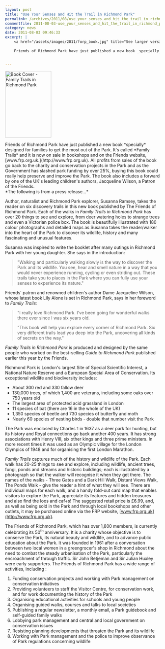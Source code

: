```yaml
---
layout: post
title: "Use Your Senses and Hit the Trail in Richmond Park"
permalink: /archives/2011/08/use_your_senses_and_hit_the_trail_in_richmond_park.html
commentfile: 2011-08-03-use_your_senses_and_hit_the_trail_in_richmond_park
category: news
date: 2011-08-03 09:46:33
excerpt: |
    <a href="/assets/images/2011/forp_book.jpg" title="See larger version of - Book Cover - Family Trails in Richmond Park"><img src="/assets/images/2011/forp_book_thumb.jpg" width="150" height="216" alt="Book Cover - Family Trails in Richmond Park" class="photo right" /></a>
    
    Friends of Richmond Park have just published a new book _specially_ designed for families to get the most out of the Park.  It's called _Family Trails_ and it is now on sale in bookshops and on the Friends website, <a href="http://www.frp.org.uk">www.frp.org.uk.</a>  All profits from sales of the book go back to the charity and conservation projects in the Park and as the Government has slashed park funding by over 25%, buying this book could really help preserve and improve the Park.  The book also includes a forward by one of the UK's leading children's authors, Jacqueline Wilson, a Patron of the Friends.
    

---
```


<a href="/assets/images/2011/forp_book.jpg" title="See larger version of - Book Cover - Family Trails in Richmond Park"><img src="/assets/images/2011/forp_book_thumb.jpg" width="150" height="216" alt="Book Cover - Family Trails in Richmond Park" class="photo right" /></a>

<div markdown="1" class="box">
Friends of Richmond Park have just published a new book *specially* designed for families to get the most out of the Park. It's called *Family Trails* and it is now on sale in bookshops and on the Friends website, [www.frp.org.uk.](http://www.frp.org.uk). All profits from sales of the book go back to the charity and conservation projects in the Park and as the Government has slashed park funding by over 25%, buying this book could really help preserve and improve the Park. The book also includes a forward by one of the UK's leading children's authors, Jacqueline Wilson, a Patron of the Friends.

</div>
*The following is from a press release...*

Author, naturalist and Richmond Park explorer, Susanna Ramsey, takes the reader on six discovery trails in this new book published by The Friends of Richmond Park. Each of the walks in *Family Trails in Richmond Park* has over 20 things to see and explore, from deer watering holes to strange trees and even a Victorian police box. The book is beautifully illustrated with 180 colour photographs and detailed maps as Susanna takes the reader/walker into the heart of the Park to discover its wildlife, history and many fascinating and unusual features.

Susanna was inspired to write the booklet after many outings in Richmond Park with her young daughter. She says in the introduction:

> "Walking and particularly walking slowly is the way to discover the Park and its wildlife. You see, hear and smell nature in a way that you would never experience running, cycling or even striding out. These trails take you to places in the Park where you can fully use your senses to experience its nature."

Friends' patron and renowned children's author Dame Jacqueline Wilson, whose latest book Lily Alone is set in Richmond Park, says in her foreword to *Family Trails:*

> "I really love Richmond Park. I've been going for wonderful walks there ever since I was six years old.
> 
>  "This book will help you explore every corner of Richmond Park. Six very different trails lead you deep into the Park, uncovering all kinds of secrets on the way."
> 
 *Family Trails in Richmond Park* is produced and designed by the same people who worked on the best-selling *Guide to Richmond Park* published earlier this year by the Friends.

Richmond Park is London's largest Site of Special Scientific Interest, a National Nature Reserve and a European Special Area of Conservation. Its exceptional wildlife and biodiversity includes:

-   About 300 red and 330 fallow deer
-   130,000 trees, of which 1,400 are veterans, including some oaks over 750 years old
-   The largest area of protected acid grassland in London
-   11 species of bat (there are 16 in the whole of the UK)
-   1,350 species of beetle and 730 species of butterfly and moth
-   Nearly 60 species of nesting birds - double that number visit the Park

The Park was enclosed by Charles 1 in 1637 as a deer park for hunting, but its history and Royal connections go back another 400 years. It has strong associations with Henry VIII, six other kings and three prime ministers. In more recent times it was used as an Olympic village for the London Olympics of 1948 and for organising the first London Marathon.

*Family Trails* captures much of the history and wildlife of the Park. Each walk has 20-25 things to see and explore, including wildlife, ancient trees, fungi, ponds and streams and historic buildings; each is illustrated by a photograph so that the walker will recognise it when they get there. The names of the walks - Three Gates and a Dark Hill Walk, Distant Views Walk, The Ponds Walk - give the reader a hint of what they will see. There are individual maps for each walk, and a handy fold-out card map that enables visitors to explore the Park, appreciate its features and hidden treasures and also find the loos and caf÷s! The suggested retail price is £6.99, and, as well as being sold in the Park and through local bookshops and other outlets, it may be purchased online via the FRP website, [www.frp.org.uk](http://www.frp.org.uk).

The Friends of Richmond Park, which has over 1,800 members, is currently celebrating its 50<sup>th</sup> anniversary. It is a charity whose objective is to conserve the Park, its natural beauty and wildlife, and to advance public education about the Park. It was founded in 1961 after a conversation between two local women in a greengrocer's shop in Richmond about the need to combat the steady urbanisation of the Park, particularly the encroachment of through traffic. Sir John Betjeman and Sir Julian Huxley were early supporters. The Friends of Richmond Park has a wide range of activities, including :

1.  Funding conservation projects and working with Park management on conservation initiatives
2.  Providing volunteers to staff the Visitor Centre, for conservation work, and for work documenting the history of the Park
3.  Organising educational activities for schools and young people
4.  Organising guided walks, courses and talks to local societies
5.  Publishing a regular newsletter, a monthly email, a Park guidebook and self-guided family walks
6.  Lobbying park management and central and local government on conservation issues
7.  Resisting planning developments that threaten the Park and its wildlife
8.  Working with Park management and the police to improve observance of Park regulations concerning wildlife
